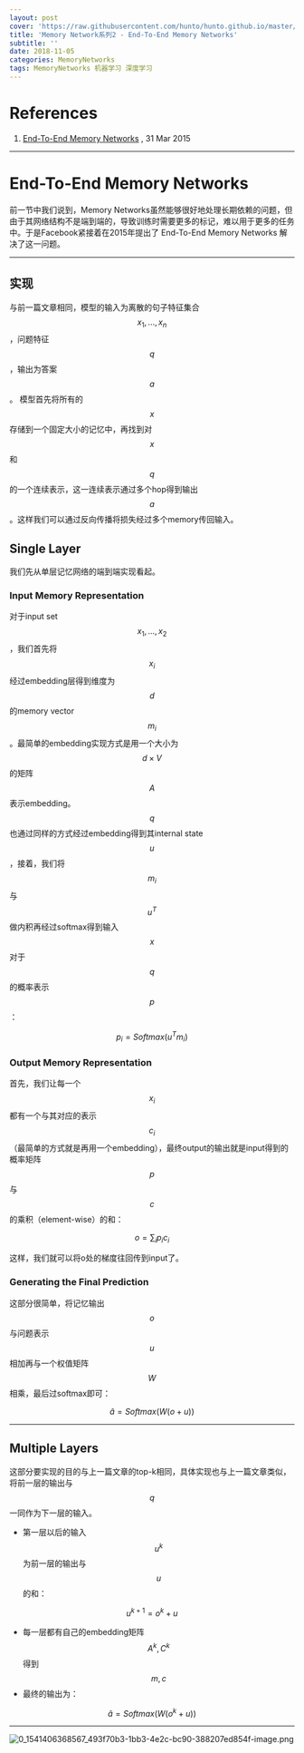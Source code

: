 ```yaml
---
layout: post
cover: 'https://raw.githubusercontent.com/hunto/hunto.github.io/master/assets/img/MemoryNetworks/1541406370117-493f70b3-1bb3-4e2c-bc90-388207ed854f-image.png'
title: 'Memory Network系列2 - End-To-End Memory Networks'
subtitle: ''
date: 2018-11-05
categories: MemoryNetworks
tags: MemoryNetworks 机器学习 深度学习
---
```


# References
1. [End-To-End Memory Networks](https://arxiv.org/abs/1503.08895) , 31 Mar 2015

---

# End-To-End Memory Networks

前一节中我们说到，Memory Networks虽然能够很好地处理长期依赖的问题，但由于其网络结构不是端到端的，导致训练时需要更多的标记，难以用于更多的任务中。于是Facebook紧接着在2015年提出了 End-To-End Memory Networks 解决了这一问题。

---

## 实现
与前一篇文章相同，模型的输入为离散的句子特征集合 $$x_1, ..., x_n$$，问题特征 $$q$$，输出为答案 $$a$$。
模型首先将所有的 $$x$$ 存储到一个固定大小的记忆中，再找到对 $$x$$ 和 $$q$$ 的一个连续表示，这一连续表示通过多个hop得到输出 $$a$$ 。这样我们可以通过反向传播将损失经过多个memory传回输入。

## Single Layer
我们先从单层记忆网络的端到端实现看起。

### Input Memory Representation
对于input set $$x_1, ..., x_2$$，我们首先将 $$x_i$$ 经过embedding层得到维度为 $$d$$ 的memory vector $$m_i$$。最简单的embedding实现方式是用一个大小为 $$d \times V$$ 的矩阵 $$A$$ 表示embedding。 $$q$$ 也通过同样的方式经过embedding得到其internal state $$u$$，接着，我们将 $$m_i$$ 与$$u^T$$ 做内积再经过softmax得到输入 $$x$$ 对于 $$q$$ 的概率表示 $$p$$：

$$p_i = Softmax(u^Tm_i)$$

### Output Memory Representation

首先，我们让每一个 $$x_i$$ 都有一个与其对应的表示 $$c_i$$ （最简单的方式就是再用一个embedding），最终output的输出就是input得到的概率矩阵 $$p$$ 与 $$c$$ 的乘积（element-wise）的和：

$$o = \sum_i p_ic_i$$

这样，我们就可以将o处的梯度往回传到input了。

### Generating the Final Prediction
这部分很简单，将记忆输出 $$o$$ 与问题表示 $$u$$ 相加再与一个权值矩阵 $$W$$ 相乘，最后过softmax即可：

$$\hat a = Softmax(W(o+u))$$

---

## Multiple Layers

这部分要实现的目的与上一篇文章的top-k相同，具体实现也与上一篇文章类似，将前一层的输出与 $$q$$ 一同作为下一层的输入。

* 第一层以后的输入 $$u^k$$ 为前一层的输出与 $$u$$ 的和：

$$u^{k+1} = o^k + u$$

* 每一层都有自己的embedding矩阵 $$A^k, C^k$$ 得到 $$m, c$$
* 最终的输出为：

$$\hat a = Softmax(W(o^k + u))$$

---

![0_1541406368567_493f70b3-1bb3-4e2c-bc90-388207ed854f-image.png](https://raw.githubusercontent.com/hunto/hunto.github.io/master/assets/img/MemoryNetworks/1541406370117-493f70b3-1bb3-4e2c-bc90-388207ed854f-image.png)